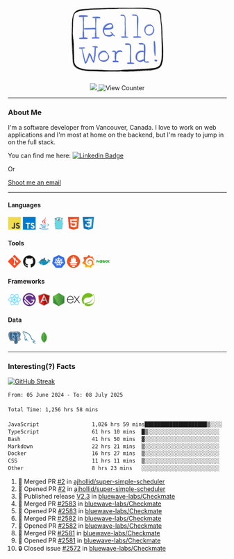 <div align="center">
    <img src="./img/hello_world.webp" height="200px" width="">
    <div>
        <a href="https://www.linkedin.com/in/ajhollid">
            <img src="https://img.shields.io/badge/LinkedIn-blue"/>
        </a>
        <img src="https://komarev.com/ghpvc/?username=ajhollid&color=yellow" alt="View Counter">
    </div>
</div>

---

### About Me

I'm a software developer from Vancouver, Canada. I love to work on web applications and I'm most at home on the backend, but I'm ready to jump in on the full stack.

You can find me here: [![Linkedin Badge](https://img.shields.io/badge/-ajhollid-blue?style=flat&logo=Linkedin&logoColor=white)](https://www.linkedin.com/in/ajhollid)

Or

[Shoot me an email](mailto:ajhollid@gmail.com)

---

#### Languages

<div>
    <img src="./img/devicons/javascript-original.svg" width=30 height=30 alt="JavaScript">
    <img src="/img/devicons/typescript-original.svg" width=30 height=30 alt="TypeScript">
    <img src="./img/devicons/java-original.svg" width=30 height=30 alt="Java">
    <img src="./img/devicons/go-original.svg" width=30 height=30 alt="Golang">
    <img src="./img/devicons/html5-original.svg" width=30 height=30 alt="HTML 5">
    <img src="./img/devicons/css3-original.svg" width=30 height=30 alt="CSS 3">
</div>

#### Tools

<div>
    <img src="./img/devicons/git-original.svg" width=30 height=30 alt="Git">
    <img src="./img/devicons/github-original.svg" width=30 height=30 alt="Github">
    <img src="./img/devicons/docker-original.svg" width=30 
    height=30 alt="Docker">
    <img src="./img/devicons/kubernetes-original.svg" width=30 height=30 alt="K8">
    <img src="./img/devicons/prometheus-original.svg" width=30 height=30 alt="Prometheus">
    <img src="./img/devicons/grafana-original.svg" width=30 height=30 alt="Grafana">
    <img src="./img/devicons/nginx-original.svg" width=30 height=30 alt="Nginx">
</div>

#### Frameworks

<div>
    <img src="./img/devicons/react-original.svg" width=30 height=30 alt="React">
    <img src="./img/devicons/gatsby-original.svg" width=30 height=30 alt="Gatsby">
    <img src="./img/devicons/angularjs-original.svg" width=30 height=30 alt="AngularJS">
    <img src="./img/devicons/nodejs-original.svg" width=30 height=30 alt="NodeJS">
    <img src="./img/devicons/express-original.svg" width=30 height=30 alt="Express">
    <img src="./img/devicons/spring-original.svg" width=30 height=30 alt="Spring">
</div>

#### Data

<div>
    <img src="./img/devicons/postgresql-original.svg" width=30 height=30 alt="Postgresql">
    <img src="./img/devicons/mysql-original.svg" width=30 height=30 alt="Mysql">
    <img src="./img/devicons/mongodb-original.svg" width=30 height=30 alt="MongoDB">
</div>

---

### Interesting(?) Facts

[![GitHub Streak](http://github-readme-streak-stats.herokuapp.com?user=ajhollid)](https://git.io/streak-stats)

 <!--START_SECTION:waka-->

```txt
From: 05 June 2024 - To: 08 July 2025

Total Time: 1,256 hrs 58 mins

JavaScript                 1,026 hrs 59 mins████████████████████▒░░░░   81.16 %
TypeScript                 61 hrs 10 mins  █▒░░░░░░░░░░░░░░░░░░░░░░░   04.83 %
Bash                       41 hrs 50 mins  ▓░░░░░░░░░░░░░░░░░░░░░░░░   03.31 %
Markdown                   22 hrs 21 mins  ▒░░░░░░░░░░░░░░░░░░░░░░░░   01.77 %
Docker                     16 hrs 27 mins  ▒░░░░░░░░░░░░░░░░░░░░░░░░   01.30 %
CSS                        11 hrs 11 mins  ▒░░░░░░░░░░░░░░░░░░░░░░░░   00.88 %
Other                      8 hrs 23 mins   ░░░░░░░░░░░░░░░░░░░░░░░░░   00.66 %
```

<!--END_SECTION:waka-->


<!--START_SECTION:activity-->
1. 🎉 Merged PR [#2](https://github.com/ajhollid/super-simple-scheduler/pull/2) in [ajhollid/super-simple-scheduler](https://github.com/ajhollid/super-simple-scheduler)
2. 💪 Opened PR [#2](https://github.com/ajhollid/super-simple-scheduler/pull/2) in [ajhollid/super-simple-scheduler](https://github.com/ajhollid/super-simple-scheduler)
3. 🚀 Published release [V2.3](https://github.com/bluewave-labs/Checkmate/releases/tag/v2.3) in [bluewave-labs/Checkmate](https://github.com/bluewave-labs/Checkmate)
4. 🎉 Merged PR [#2583](https://github.com/bluewave-labs/Checkmate/pull/2583) in [bluewave-labs/Checkmate](https://github.com/bluewave-labs/Checkmate)
5. 💪 Opened PR [#2583](https://github.com/bluewave-labs/Checkmate/pull/2583) in [bluewave-labs/Checkmate](https://github.com/bluewave-labs/Checkmate)
6. 🎉 Merged PR [#2582](https://github.com/bluewave-labs/Checkmate/pull/2582) in [bluewave-labs/Checkmate](https://github.com/bluewave-labs/Checkmate)
7. 💪 Opened PR [#2582](https://github.com/bluewave-labs/Checkmate/pull/2582) in [bluewave-labs/Checkmate](https://github.com/bluewave-labs/Checkmate)
8. 🎉 Merged PR [#2581](https://github.com/bluewave-labs/Checkmate/pull/2581) in [bluewave-labs/Checkmate](https://github.com/bluewave-labs/Checkmate)
9. 💪 Opened PR [#2581](https://github.com/bluewave-labs/Checkmate/pull/2581) in [bluewave-labs/Checkmate](https://github.com/bluewave-labs/Checkmate)
10. 🔒 Closed issue [#2572](https://github.com/bluewave-labs/Checkmate/issues/2572) in [bluewave-labs/Checkmate](https://github.com/bluewave-labs/Checkmate)
<!--END_SECTION:activity-->
